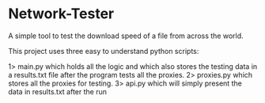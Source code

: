 # Network-Tester
A simple tool to test the download speed of a file from across the world.


This project uses three easy to understand python scripts:

1> main.py which holds all the logic and which also stores the testing data in a results.txt file after the program tests all the proxies.
2> proxies.py which stores all the proxies for testing.
3> api.py which will simply present the data in results.txt after the run
